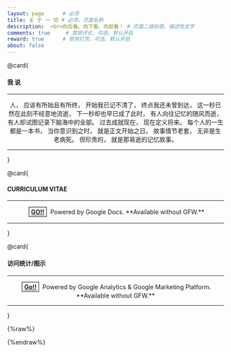 ```yaml
---
layout: page      # 必须
title: 关 于 一 切 # 必须，页面名称
description:  <br>向后看、向下看、向前看！ # 页面二级标题，描述性文字
comments: true     # 禁用评论，可选，默认开启
reward: true      # 禁用打赏，可选，默认开启
about: false
---
```



<style>

.cc, .post-content p code, .post-content li code {
	line-height: 1 !important;
	margin: 0 4px !important;
	font-weight: 600 !important;
	padding: 4px 5px 3px 5px !important;
	border: 1.3px solid #000000 !important;
	word-wrap: break-word !important;
	display: inline-block !important;
	font-size: 14px;
}

</style>


@card{

#### **我 说**

---

<center>人，
应该有所始且有所终，
开始我已记不清了，
终点我还未曾到达，
这一秒已然在此刻不经意地流逝，
下一秒却也早已成了此时，
有人向往记忆的随风而逝，
有人却试图记录下脑海中的全部。
过去成就现在，
现在定义将来。
每个人的一生都是一本书，
当你意识到之时，
就是正文开始之日。
故事情节老套，
无非是生老病死。
但珍贵的，
就是那易逝的记忆故事。
</center>

---


}


@card{

#### **CURRICULUM VITAE**

---

<center><a href="https://docs.google.com/document/d/e/2PACX-1vT3hHQ2WLxgtfT80-C40vekvoYcYmd-kRHaTkFyRma5VE35AIH6PFKyYTGdXRmAzhiNmFy4-Ly1K_-_/pub" class="cc" target="_blank" rel="noopener"><strong>GO!!</strong></a>
Powered by Google Docs.
**Available without GFW.**
</center>

---


}




@card{

#### **访问统计/图示**

---

<center><a href="/static/ga_report.html" class="cc"><strong>Go!!</strong></a>
Powered by Google Analytics & Google Marketing Platform.
**Available without GFW.**
</center>

---


}













{%raw%} 

<!--

@card{

#### **MY FAVORIATE / TOP5**

---

**小说：**
`《天机》`☛`《蝴蝶公墓》`☛`《青春的死胡同》`☛`《人间失格》`☛`《长安十二时辰》`

**电影：**
`《英雄》`☛`《古惑仔》`☛`《蜀山传》`☛`《X战警黑凤凰》`☛`《惊奇队长》`

**国剧：**
`《走向共和》`☛`《于无声处》`☛`《河神》`☛`《甄嬛传》`☛`《我的团长我的团》`

**外剧：**
`《神探夏洛克》`☛`《怪奇物语》`☛`《叶卡捷琳娜大帝》`☛`《双螺旋》`☛`《十二猴子》`

**动漫：**
`《新世纪福音战士EVA》`☛`《FATE》`☛`《ANOTHER》`☛`《亡灵幻境》`☛`《东京食种》`

**游戏：**
`《RedAlert2》`☛`《Prototype2》`☛`《DMC5》`☛`《GTA5》`☛`《看门狗》`

**城市：**
`武汉`☛`杭州`☛`青岛`☛`苏州`☛`上海`

**歌手：**
`周杰伦`☛`林宥嘉`☛`蔡淳佳`☛`Aimer`☛`Taylor Swift`


---

}

@card{

#### **MY LIFE / TRACKS**

---

**Phones：**
`中兴`☛`华为畅玩3X`☛`红米Note3`☛`小米6`☛`小米4`☛`华为P30`

**Bikes：**
`捷马昆车`☛`小黑车`☛`GIANT小白车`☛`小黄车`☛`MERIDA勇士700`☛`28昆车`

**Languages：**
`C`☛` C++`☛`Java`☛`JavaScript`☛`R`☛`Shell`☛`Python`☛`Node.js`☛`Scala`

**Database：**
`MySQL`☛`MSSQL`☛`PostgreSQL`☛`Oracle`

**Bigdata：**
`Hadoop`☛`Flume`☛`Kafka`☛`Storm`☛`Redis`☛`Sqoop`☛`Kettle`

**IDE：**
`MinGW_Studio`☛`VC++6.0`☛`MyEclipse`☛`VS2012`☛`RStudio`☛`IntelliJIDEA`☛`VSCode`☛`PyCharm`

**Visualization：**
`Gephi`☛`D3.js`☛`HighCharts`☛`Echarts`


**Places：**
`淄博`☛`青岛`☛`济南`☛`武汉`☛`广州`☛`沈阳`☛`北京`☛`天津`☛`河内`☛`北戴河`☛`秦皇岛`☛` 乌特勒支`☛`埃因霍芬`☛`格罗宁根`


---

}

@card{
 
#### **ELEC & TECH / TRACKS**

---



**Computers：**
`Lenovo-G480`☛`MSI-GE62-490`☛`SAMSUNG-S24D590PL`☛`KUBIBOX-i7`☛`DIY(I5-9400F/RTX2060SUPER)`☛`DELL-P2418D`

**Drive：**
`ORICO-NS100U3(HGST-HDD-8T)`☛`Synology-418p(SG-IRONWOLFHDD-4T`☛`SG-IRONWOLFHDD-2T×2)`☛`YL-SKUL6(WD-BLUEHDD-1T`☛`SSD870-EVO-500G)`☛`PC-9400F(SSD970-EVOPlus-500G`☛`SSD-WDBLUE-2T)`

**CPU：**
`i5-3210`☛`i7-6700HQ`☛`i7-970`☛`M7-6Y75`☛`i5-7200U`☛`i5-9400F`☛`i7-8700K`

**GPU：**
`GF-GT610`☛`GTX-960M`☛`RTX-2060`☛`RTX-2060Super`

**Headphone**
`EDIFIER-860BT`☛`280BT`☛`SHANLING-M3s`☛`IE80`☛`NIT-X3`☛`Funk wireless speaker`

**HomeNetwork/HTPC**
`NETGEAR-R7000`☛`MIBOX3-PRO`☛`Synology-418play`☛`YL-SKUL6`☛`JIMI-Z4V`☛`HIVI-M240`

**Camera**
`ILCE-6000`☛`SONY-1650mmOSS`☛`SIGMA-30mmF1.4`☛`7Artisans-15mmF2.8`☛`DJI-OsmoPocket`☛`HUAWEI-P30`


---

}

@card{

#### **FIND ME / INTERNET**

---

**写作：**
<a href="https://me.csdn.net/u012935646" class="cc" target="_blank" rel="noopener"><strong>CSDN</strong></a>☛<a href="https://github.com/TianZonglin" class="cc" target="_blank" rel="noopener"><strong>Github</strong></a>☛<a href="https://docs.go" class="cc" target="_blank" rel="noopener"><strong>Coding.net</strong></a>☛<a href="" class="cc" target="_blank" rel="noopener"><strong>Hexo</strong></a>☛<a href="https://www.jianshu.com/u/645e57e8a135" class="cc" target="_blank" rel="noopener"><strong>简书</strong></a>☛<a href="https://cloud.tencent.com/developer/column/79519" class="cc" target="_blank" rel="noopener"><strong>云+社区</strong></a>

**社交：**
<a href="#" class="cc" target="_blank" rel="noopener"><strong>天天静听</strong></a>☛<a href="https://music.163.com/#/user/home?id=99148651" class="cc" target="_blank" rel="noopener"><strong>网易云音乐</strong></a>☛<a href="https://movie.douban.com/people/205019876/" class="cc" target="_blank" rel="noopener"><strong>豆瓣</strong></a>☛<a href="https://tuchong.com/5634772/" class="cc" target="_blank" rel="noopener"><strong>图虫</strong></a>☛<a href="#" class="cc" target="_blank" rel="noopener"><strong>抖音</strong></a>☛<a href="#" class="cc" target="_blank" rel="noopener"><strong>快手</strong></a>☛<a href="#" class="cc" target="_blank" rel="noopener"><strong>小红书</strong></a>

**社交：**
<a href="https://www.facebook.com/zonglin.tian.7" class="cc" target="_blank" rel="noopener"><strong>Facebook</strong></a>☛<a href="https://www.tumblr.com/blog/frankenstein973" class="cc" target="_blank" rel="noopener"><strong>Tumblr</strong></a>☛<a href="https://steamcommunity.com/id/tianzonglin" class="cc" target="_blank" rel="noopener"><strong>Steam</strong></a>☛<a href="https://t.me/tzloop" class="cc" target="_blank" rel="noopener"><strong>Telegram</strong></a>☛<a href="https://www.instagram.com/tzloop/" class="cc" target="_blank" rel="noopener"><strong>Instagram</strong></a>

**科研：**
<a href="http://apps.webofknowledge.com.proxy.library.uu.nl/OneClickSearch.do?product=UA&search_mode=OneClickSearch&excludeEventConfig=ExcludeIfFromFullRecPage&SID=C2eWDlr22tgdExz8qaf&field=AU&value=Tian,%20Zonglin" class="cc" target="_blank" rel="noopener"><strong>WebofScience</strong></a>☛<a href="https://dblp.uni-trier.de/pers/hd/t/Tian:Zonglin" class="cc" target="_blank" rel="noopener"><strong>Dblp</strong></a>☛<a href="https://scholar.google.nl/citations?hl=zh-CN&user=Bmc85tYAAAAJ" class="cc" target="_blank" rel="noopener"><strong>GoogleScholar</strong></a>☛<a href="http://xueshu.baidu.com/scholarID/CN-BR8YRDMJ" class="cc" target="_blank" rel="noopener"><strong>百度学术</strong></a>☛<a href="https://www.researchgate.net/profile/Zonglin_Tian" class="cc" target="_blank" rel="noopener"><strong>ResearchGate</strong></a>☛<a href="http://muchong.com/bbs/space.php?uid=8207882" class="cc" target="_blank" rel="noopener"><strong>小木虫</strong></a>

**视频：**
<a href="#" class="cc" target="_blank" rel="noopener"><strong>土豆</strong></a>☛<a href="https://www.acfun.cn/u/1052065.aspx" class="cc" target="_blank" rel="noopener"><strong>AcFun</strong></a>☛<a href="https://space.bilibili.com/14506630" class="cc" target="_blank" rel="noopener"><strong>Bilibili</strong></a>☛<a href="#" class="cc" target="_blank" rel="noopener"><strong>爱奇艺</strong></a>☛<a href="https://ding.youku.com/u/subscribeUpdate?spm=a2ha1.12675304.uerCenter.5!6~5~5~5~5~1~3~A" class="cc" target="_blank" rel="noopener"><strong>优酷</strong></a>☛<a href="https://www.youtube.com/channel/UCn7cpG2HyBExFV_a94vFSgg?view_as=subscriber" class="cc" target="_blank" rel="noopener"><strong>YouTube</strong></a>☛<a href="#" class="cc" target="_blank" rel="noopener"><strong>NetFlix</strong></a>

---


}

-->

{%endraw%} 



  